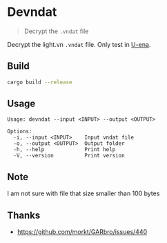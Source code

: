 # Devndat

> Decrypt the `.vndat` file

Decrypt the light.vn `.vndat` file. Only test in [U-ena](https://store.steampowered.com/app/1744570/Uena/).

## Build

```bash
cargo build --release
```

## Usage

```text
Usage: devndat --input <INPUT> --output <OUTPUT>

Options:
  -i, --input <INPUT>    Input vndat file
  -o, --output <OUTPUT>  Output folder
  -h, --help             Print help
  -V, --version          Print version
```

## Note

I am not sure with file that size smaller than 100 bytes

## Thanks

- https://github.com/morkt/GARbro/issues/440
